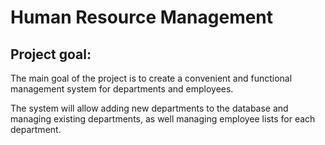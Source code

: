 # Human Resource Management

## Project goal:

The main goal of the project is to create a convenient and functional management system for departments and employees.

The system will allow adding new departments to the database and managing existing departments, as well managing employee lists for each department.

